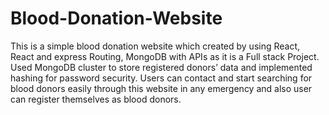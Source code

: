 # Blood-Donation-Website </br>
This is a simple blood donation website which created by using React, React and express Routing, MongoDB with APIs as it is a Full stack Project. </br>
Used MongoDB cluster to store registered donors’ data and implemented hashing for password security. Users can contact and start searching for blood donors easily through this website in any emergency and also user can register themselves as blood donors.
